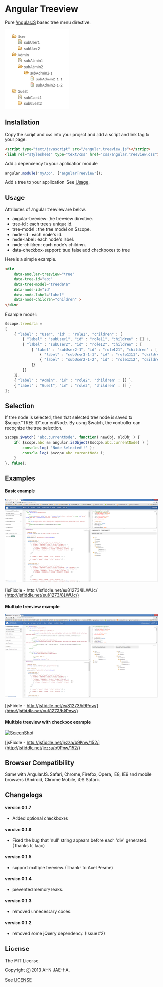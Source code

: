Angular Treeview
================

Pure [AngularJS](http://www.angularjs.org) based tree menu directive.

[![ScreenShot](https://github.com/eu81273/angular.treeview/raw/master/img/preview.png)](http://jsfiddle.net/eu81273/8LWUc/)

## Installation

Copy the script and css into your project and add a script and link tag to your page.

```html
<script type="text/javascript" src="/angular.treeview.js"></script>
<link rel="stylesheet" type="text/css" href="css/angular.treeview.css">
```

Add a dependency to your application module.

```javascript
angular.module('myApp', ['angularTreeview']);
```

Add a tree to your application. See [Usage](#usage).

## Usage

Attributes of angular treeview are below.

- angular-treeview: the treeview directive.
- tree-id : each tree's unique id.
- tree-model : the tree model on $scope.
- node-id : each node's id.
- node-label : each node's label.
- node-children: each node's children.
- data-checkbox-support: true|false add checkboxes to tree

Here is a simple example.


```html
<div
    data-angular-treeview="true"
	data-tree-id="abc"
	data-tree-model="treedata"
	data-node-id="id"
	data-node-label="label"
	data-node-children="children" >
</div>
```

Example model:

```javascript
$scope.treedata = 
[
	{ "label" : "User", "id" : "role1", "children" : [
		{ "label" : "subUser1", "id" : "role11", "children" : [] },
		{ "label" : "subUser2", "id" : "role12", "children" : [
			{ "label" : "subUser2-1", "id" : "role121", "children" : [
				{ "label" : "subUser2-1-1", "id" : "role1211", "children" : [] },
				{ "label" : "subUser2-1-2", "id" : "role1212", "children" : [] }
			]}
		]}
	]},
	{ "label" : "Admin", "id" : "role2", "children" : [] },
	{ "label" : "Guest", "id" : "role3", "children" : [] }
];	 
```

## Selection

If tree node is selected, then that selected tree node is saved to $scope."TREE ID".currentNode. By using $watch, the controller can recognize the tree selection.


```javascript
$scope.$watch( 'abc.currentNode', function( newObj, oldObj ) {
    if( $scope.abc && angular.isObject($scope.abc.currentNode) ) {
        console.log( 'Node Selected!!' );
        console.log( $scope.abc.currentNode );
    }
}, false);
```

## Examples

#### Basic example
[![ScreenShot](https://github.com/eu81273/angular.treeview/raw/master/img/jsfiddle01.png)](http://jsfiddle.net/eu81273/8LWUc/)

[jsFiddle - http://jsfiddle.net/eu81273/8LWUc/](http://jsfiddle.net/eu81273/8LWUc/)

#### Multiple treeview example
[![ScreenShot](https://github.com/eu81273/angular.treeview/raw/master/img/jsfiddle02.png)](http://jsfiddle.net/eu81273/b9Pnw/)

[jsFiddle - http://jsfiddle.net/eu81273/b9Pnw/](http://jsfiddle.net/eu81273/b9Pnw/)

#### Multiple treeview with checkbox example
[![ScreenShot](https://github.com/eu81273/angular.treeview/raw/master/img/jsfiddle03.png)](http://jsfiddle.net/eu81273/b9Pnw/)

[jsFiddle - http://jsfiddle.net/jezza/b9Pnw/152/](http://jsfiddle.net/jezza/b9Pnw/152/)

## Browser Compatibility

Same with AngularJS. Safari, Chrome, Firefox, Opera, IE8, IE9 and mobile browsers (Android, Chrome Mobile, iOS Safari).

## Changelogs
#### version 0.1.7
- Added optional checkboxes

#### version 0.1.6
- Fixed the bug that 'null' string appears before each 'div' generated. (Thanks to Iaac)

#### version 0.1.5
- support multiple treeview. (Thanks to Axel Pesme)

#### version 0.1.4
- prevented memory leaks.

#### version 0.1.3
- removed unnecessary codes.

#### version 0.1.2
- removed some jQuery dependency. (Issue #2)

## License

The MIT License.

Copyright ⓒ 2013 AHN JAE-HA.

See [LICENSE](https://github.com/eu81273/angular.treeview/blob/master/LICENSE)
